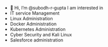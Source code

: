 - 👋 Hi, I’m @subodh-r-gupta
I am interested in
- IT service Management
- Linux Administration
- Docker Administration
- Kubernetes Administration
- Cyber Security and Kali Linux
- Salesforce administration
